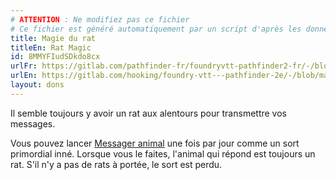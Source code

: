 ```yaml
---
# ATTENTION : Ne modifiez pas ce fichier
# Ce fichier est généré automatiquement par un script d'après les données du module Foundry VTT officiel et de sa traduction
title: Magie du rat
titleEn: Rat Magic
id: 8MMYFIudSDkdo8cx
urlFr: https://gitlab.com/pathfinder-fr/foundryvtt-pathfinder2-fr/-/blob/master/data/feats/8MMYFIudSDkdo8cx.htm
urlEn: https://gitlab.com/hooking/foundry-vtt---pathfinder-2e/-/blob/master/packs/data/feats.db/rat-magic.json
layout: dons
---
```

Il semble toujours y avoir un rat aux alentours pour transmettre vos messages.

Vous pouvez lancer [Messager animal](../sorts/messager-animal.html) une fois par jour comme un sort primordial inné. Lorsque vous le faites, l'animal qui répond est toujours un rat. S'il n'y a pas de rats à portée, le sort est perdu.
